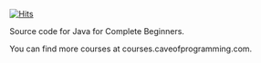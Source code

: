 [![Hits](https://hits.seeyoufarm.com/api/count/incr/badge.svg?url=https%3A%2F%2Fgithub.com%2Fcaveofprogramming%2Fjava-beginners&count_bg=%2379C83D&title_bg=%23555555&icon=&icon_color=%23E7E7E7&title=PAGE+VIEWS&edge_flat=false)](https://hits.seeyoufarm.com)

Source code for Java for Complete Beginners.

You can find more courses at courses.caveofprogramming.com.

